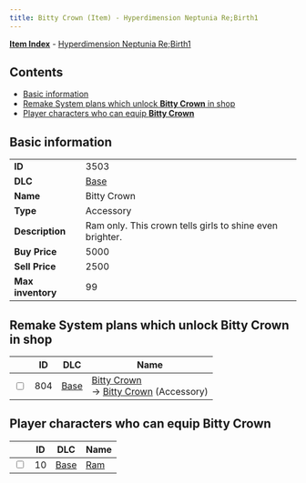 ```yaml
---
title: Bitty Crown (Item) - Hyperdimension Neptunia Re;Birth1
---
```


[**Item Index**](/neptunia/rb1/item/index.html) - [Hyperdimension Neptunia Re;Birth1](/neptunia/rb1)

## Contents

- [Basic information](#basic-information)
- [Remake System plans which unlock **Bitty Crown** in shop](#remake-system-plans-which-unlock-bitty-crown-in-shop)
- [Player characters who can equip **Bitty Crown**](#player-characters-who-can-equip-bitty-crown)
## Basic information

|   |   |
| -- | -- |
| **ID** | 3503 |
| **DLC** | [Base](/neptunia/rb1/dlc/1-base.html) |
| **Name** | Bitty Crown |
| **Type** | Accessory |
| **Description** | Ram only. This crown tells girls to shine even brighter. |
| **Buy Price** | 5000 |
| **Sell Price** | 2500 |
| **Max inventory** | 99 |


## Remake System plans which unlock **Bitty Crown** in shop

|    | ID | DLC | Name |
| -- | -- | --- | ---- |
| <input type="checkbox" id="rb1-remake-1-804" class="trackbox" /> | 804 | [Base](/neptunia/rb1/dlc/1-base.html) | [Bitty Crown](/neptunia/rb1/remake/1-804-bitty-crown.html)<br /> → [Bitty Crown](/neptunia/rb1/item/1-3503-bitty-crown.html) (Accessory) |


## Player characters who can equip **Bitty Crown**

|    | ID | DLC | Name |
| -- | -- | --- | ---- |
| <input type="checkbox" id="rb1-player-1-10" class="trackbox" /> | 10 | [Base](/neptunia/rb1/dlc/1-base.html) | [Ram](/neptunia/rb1/player/1-10-ram.html) |
